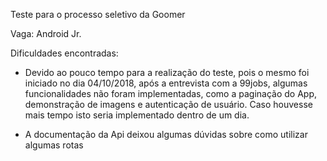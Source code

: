 Teste para o processo seletivo da Goomer

Vaga: Android Jr.

Dificuldades encontradas:

- Devido ao pouco tempo para a realização do teste, pois o mesmo foi iniciado no dia 04/10/2018, após a entrevista com a 99jobs,
algumas funcionalidades não foram implementadas, como a paginação do App, demonstração de imagens e autenticação de usuário. Caso houvesse mais tempo isto seria implementado dentro de um dia.

- A documentação da Api deixou algumas dúvidas sobre como utilizar algumas rotas